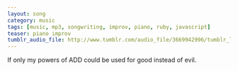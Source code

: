 ```yaml
---
layout: song
category: music
tags: [music, mp3, songwriting, improv, piano, ruby, javascript]
teaser: piano improv
tumblr_audio_file: http://www.tumblr.com/audio_file/3669942996/tumblr_lhm3tqNu231qzo4ep
---
```


If only my powers of ADD could be used for good instead of evil.
